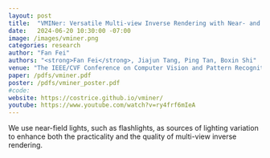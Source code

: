 ```yaml
---
layout: post
title:  "VMINer: Versatile Multi-view Inverse Rendering with Near- and Far-field Light Sources"
date:   2024-06-20 10:30:00 -07:00
image: /images/vminer.png
categories: research
author: "Fan Fei"
authors: "<strong>Fan Fei</strong>, Jiajun Tang, Ping Tan, Boxin Shi"
venue: "The IEEE/CVF Conference on Computer Vision and Pattern Recognition (CVPR) (Highlight)"
paper: /pdfs/vminer.pdf
poster: /pdfs/vminer_poster.pdf
#code: 
website: https://costrice.github.io/vminer/
youtube: https://www.youtube.com/watch?v=ry4frf6mIeA
---
```


We use near-field lights, such as flashlights, as sources of lighting variation 
to enhance both the practicality and the quality of multi-view inverse rendering.